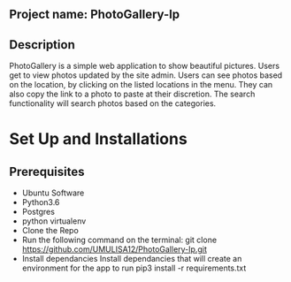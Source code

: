 ## Project name: PhotoGallery-Ip

## Description
PhotoGallery is a simple web application to show beautiful pictures. Users get to view photos updated by the site admin. Users can see photos based on the location, by clicking on the listed locations in the menu. They can also copy the link to a photo to paste at their discretion. The search functionality will search photos based on the categories.

# Set Up and Installations
## Prerequisites
* Ubuntu Software 
* Python3.6 
* Postgres 
* python virtualenv 
* Clone the Repo 
* Run the following command on the terminal: git clone https://github.com/UMULISA12/PhotoGallery-Ip.git 
* Install dependancies Install dependancies that will create an environment for the app to run pip3 install -r requirements.txt


